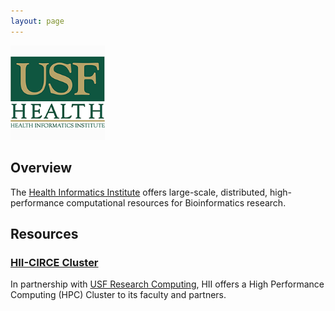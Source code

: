 ```yaml
---
layout: page
---
```


<img src="images/usf-hii-logo.png" border="0" width="30%" height="30%" />
<br/>

## Overview

The [Health Informatics Institute](http://www.hii.usf.edu) offers large-scale, distributed, high-performance computational resources for Bioinformatics research.

## Resources

### [HII-CIRCE Cluster](pages/hii-circe.html)

In partnership with [USF Research Computing](http://www.usf.edu/it/research-computing/), HII offers
a High Performance Computing (HPC) Cluster to its faculty and partners.
